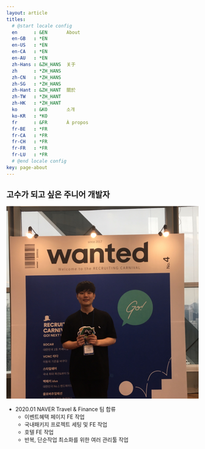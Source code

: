 ```yaml
---
layout: article
titles:
  # @start locale config
  en      : &EN       About
  en-GB   : *EN
  en-US   : *EN
  en-CA   : *EN
  en-AU   : *EN
  zh-Hans : &ZH_HANS  关于
  zh      : *ZH_HANS
  zh-CN   : *ZH_HANS
  zh-SG   : *ZH_HANS
  zh-Hant : &ZH_HANT  關於
  zh-TW   : *ZH_HANT
  zh-HK   : *ZH_HANT
  ko      : &KO       소개
  ko-KR   : *KO
  fr      : &FR       À propos
  fr-BE   : *FR
  fr-CA   : *FR
  fr-CH   : *FR
  fr-FR   : *FR
  fr-LU   : *FR
  # @end locale config
key: page-about
---
```


## 고수가 되고 싶은 주니어 개발자

![Screenshot](docs/assets/images/blog/gin.jpg)

- 2020.01 NAVER Travel & Finance 팀 합류
  - 이벤트혜택 페이지 FE 작업
  - 국내패키지 프로젝트 세팅 및 FE 작업
  - 호텔 FE 작업
  - 반복, 단순작업 최소화를 위한 여러 관리툴 작업